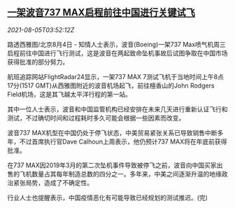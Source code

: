 <!--1628136062000-->
[一架波音737 MAX启程前往中国进行关键试飞](https://cn.reuters.com/article/boeing-chinatest-flight-0804-wedn-idCNKBS2F60C5)
------

<div><i>2021-08-05T03:52:12Z</i></div><p>路透西雅图/北京8月4日 - 知情人士表示，波音(Boeing)一架737 Max喷气机周三启程前往中国进行飞行测试，这是波音在两起致命坠机事故后试图争取在中国市场获得批准的部分努力。</p><p>航班追踪网站FlightRadar24显示，一架737 MAX 7测试飞机于当地时间上午8点17分(1517 GMT)从西雅图附近的波音机场起飞，前往檀香山的John Rodgers Field机场，这是其飞越太平洋行程的第一站。</p><p>其中一位人士表示，波音和中国监管机构已经安排在未来几天进行重新认证飞行和测试，不过确切时间和过程耗时多久可能会根据一些因素而改变。</p><p>波音737 MAX机型在中国仍处于停飞状态，中美贸易紧张关系已导致销售中断多年，不过首席执行官Dave Calhoun上周表示，他仍预计737 MAX将在年底前获得批准。</p><p>在737 MAX因2019年3月的第二次坠机事件导致被停飞之前，波音向中国买家出售的飞机数量占其每年制造总数的四分之一。多年来，中美之间逐渐升温的地缘政治紧张局势，造成了不确定性。</p><p>行业人士也提醒表示，中国疫情恶化有可能导致已经规划的测试推迟。(完)</p>
